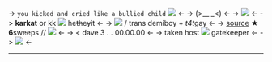 -> `you kicked and cried like a bullied child` ![](https://pixels.crd.co/assets/images/gallery33/37127887.gif?v=ac0edc54) <-
-> (>__ _<) <-
-> ![](https://cdn.discordapp.com/attachments/928144701050216471/1057170937977503815/blur_edges_35.png) <-
-> **karkat** or kk ![](https://pixelbank.neocities.org/decome/wings/bc105fde.gif) he~~they~~it <-
-> ![](https://pixels.crd.co/assets/images/gallery76/3f51443b.gif?v=ac0edc54) / trans demiboy + *t4t*gay <-
-> [source](homestuck.com) ★ **6**sweeps //  ![](https://pixelbank.neocities.org/decome/computers%20and%20electronics/ffcc417d.gif) <-
-> < dave 3 . . 00.00.00 <-
-> taken host ![](https://pixelbank.neocities.org/decome/instuments/aa58fd1f.gif) gatekeeper  <-
-> ![](https://epic.crd.co/assets/images/gallery01/16024892.gif?v=1866fcd1) <-
***